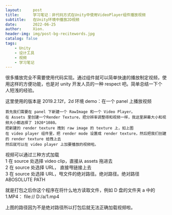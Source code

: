 ```yaml
---
layout:     post
title:      学习笔记：非代码方式在Unity中使用VideoPlayer组件播放视频
subtitle:   在Unity环境中播放2D视频
date:       2022-06-25
author:     Xion.
header-img: img/post-bg-recitewords.jpg
catalog: false
tags:
    - Unity
    - 设计工具
    - 视频
    - 学习笔记
---
```


很多播放完全不需要使用代码实现。通过组件就可以简单快速的播放制定视频，使用这样的方便功能，也是对 unity 开发人员的一种 respect 吧。简单总结一下个人短浅的经验。

这里使用的版本是 2019.2.12f，2d 环境 demo：在一个 panel 上播放视频

	首先我们需要在 panel 下新建一个 RawImage 和一个 Video Player。  
	在 Assets 里创建一个Render Texture，把分辨率调整得和视频一样，我这里屏幕大小和视频大小都选择了 1920*1080。  
	把新建的 render texture 拽到 raw image 的 texture 上，如上图  
	在 video player 组件里，把 render mode 设置成 render texture，然后把我们创建的 render texture 给拽上去  
	然后就可以在 video player 上加要播放的视频啦。

 视频可以通过三种方式加载  
1 在 source 处选择 video clip，直接从 assets 拖进去  
2 在 source 处选择 URL， 直接甩链接上去  
3 在 source 处选择 URL，甩文件的绝对路径。绝对路径。绝对路径 ABOSOLUTE PATH  

就是打包之后你这个程序在将什么地方读取文件，例如 D 盘的文件夹 a 中的 1.MP4：
 file:// D:/a/1.mp4  
 
 上图的路径因为不是绝对路径所以打包后就无法正确加载视频啦。
